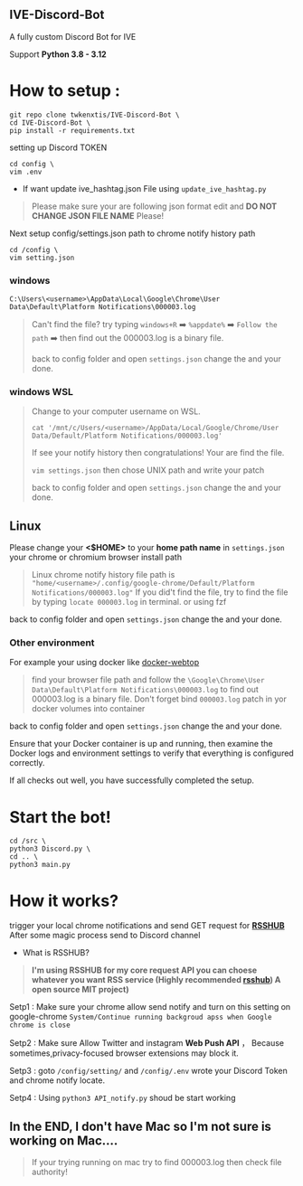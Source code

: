 ## IVE-Discord-Bot

A fully custom Discord Bot for IVE

Support **Python 3.8 - 3.12**

# How to setup :
```
git repo clone twkenxtis/IVE-Discord-Bot \
cd IVE-Discord-Bot \
pip install -r requirements.txt
```

setting up Discord TOKEN
```
cd config \
vim .env
```
- If want update ive_hashtag.json File using `update_ive_hashtag.py`

> Please make sure your are following json format edit and **DO NOT CHANGE JSON FILE NAME** Please!
  
Next setup config/settings.json path to chrome notify history path
```
cd /config \
vim setting.json
```
### windows

`C:\Users\<username>\AppData\Local\Google\Chrome\User Data\Default\Platform Notifications\000003.log`

> Can't find the file? try typing `windows+R` ➡️ `%appdate%` ➡️ `Follow the path` ➡️ then find out the 000003.log is a binary file.
> 
> back to config folder and open `settings.json` change the <username> and your done.

### windows WSL

> Change <username> to your computer username on WSL.
> 
> `cat '/mnt/c/Users/<username>/AppData/Local/Google/Chrome/User Data/Default/Platform Notifications/000003.log'`
> 
> If see your notify history then congratulations! Your are find the file.
> 
> `vim settings.json` then chose UNIX path and write your patch
> 
> back to config folder and open `settings.json` change the <username> and your done.

## Linux

Please change your **<$HOME>** to your **home path name** in `settings.json` your chrome or chromium browser install path

> Linux chrome notify history file path is `"home/<username>/.config/google-chrome/Default/Platform Notifications/000003.log"`
> If you did't find the file, try to find the file by typing `locate 000003.log` in terminal. or using fzf

back to config folder and open `settings.json` change the <username> and your done.

### Other environment

For example your using docker like [docker-webtop](https://docs.linuxserver.io/images/docker-webtop/)


> find your browser file path and follow the `\Google\Chrome\User Data\Default\Platform Notifications\000003.log` to find out 000003.log is a binary file.
> Don't forget bind `000003.log` patch in yor docker volumes into container

back to config folder and open `settings.json` change the <username> and your done.

Ensure that your Docker container is up and running, then examine the Docker logs and environment settings to verify that everything is configured correctly.

If all checks out well, you have successfully completed the setup.

# Start the bot!
```
cd /src \
python3 Discord.py \
cd .. \
python3 main.py
```

# How it works?
trigger your local chrome notifications and send GET request for [**RSSHUB**](https://github.com/DIYgod/RSSHub) After some magic process send to Discord channel
- What is RSSHUB?
> **I'm using **RSSHUB** for my core request API you can choese whatever you want RSS service (Highly recommended [rsshub](https://github.com/DIYgod/RSSHub)) A open source MIT project)**

  Setp1 : Make sure your chrome allow send notify and turn on this setting on google-chrome  ``System/Continue running backgroud apss when Google chrome is close``
  
  Setp2 : Make sure Allow Twitter and instagram **Web Push API** ， Because sometimes,privacy-focused browser extensions may block it.
  
  Setp3 : goto ```/config/setting/``` and ```/config/.env``` wrote your Discord Token and chrome notify locate.
  
  Setp4 : Using ```python3 API_notify.py``` shoud be start working

## In the END, I don't have Mac so I'm not sure is working on Mac....

> If your trying running on mac try to find 000003.log then check file authority!
